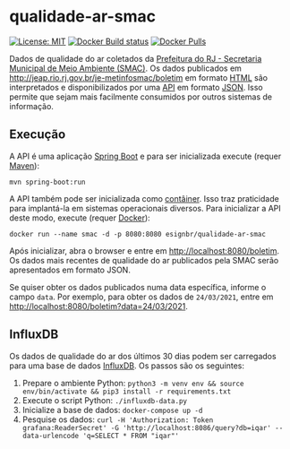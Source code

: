 # qualidade-ar-smac

[![License: MIT](https://img.shields.io/badge/License-MIT-yellow.svg)](https://opensource.org/licenses/MIT) [![Docker Build status](https://img.shields.io/docker/cloud/build/esignbr/qualidade-ar-smac.svg)](https://hub.docker.com/r/esignbr/qualidade-ar-smac/builds) [![Docker Pulls](https://img.shields.io/docker/pulls/esignbr/qualidade-ar-smac.svg)](https://hub.docker.com/r/esignbr/qualidade-ar-smac)

Dados de qualidade do ar coletados da [Prefeitura do RJ - Secretaria Municipal de Meio Ambiente (SMAC)](https://www.rio.rj.gov.br/web/smac). Os dados publicados em <http://jeap.rio.rj.gov.br/je-metinfosmac/boletim> em formato [HTML](https://en.wikipedia.org/wiki/HTML) são interpretados e disponibilizados por uma [API](https://en.wikipedia.org/wiki/API) em formato [JSON](https://en.wikipedia.org/wiki/JSON). Isso permite que sejam mais facilmente consumidos por outros sistemas de informação.

## Execução

A API é uma aplicação [Spring Boot](https://spring.io/projects/spring-boot) e para ser inicializada execute (requer [Maven](https://maven.apache.org)):

`mvn spring-boot:run`

A API também pode ser inicializada como [contâiner](https://en.wikipedia.org/wiki/Container_Linux). Isso traz praticidade para implantá-la em sistemas operacionais diversos. Para inicializar a API deste modo, execute (requer [Docker](https://www.docker.com)):

`docker run --name smac -d -p 8080:8080 esignbr/qualidade-ar-smac`

Após inicializar, abra o browser e entre em <http://localhost:8080/boletim>. Os dados mais recentes de qualidade do ar publicados pela SMAC serão apresentados em formato JSON.

Se quiser obter os dados publicados numa data específica, informe o campo `data`. Por exemplo, para obter os dados de `24/03/2021`, entre em <http://localhost:8080/boletim?data=24/03/2021>.

## InfluxDB

Os dados de qualidade do ar dos últimos 30 dias podem ser carregados para uma base de dados [InfluxDB](https://www.influxdata.com/products/influxdb). Os passos são os seguintes:

1. Prepare o ambiente Python: `python3 -m venv env && source env/bin/activate && pip3 install -r requirements.txt`
2. Execute o script Python: `./influxdb-data.py`
3. Inicialize a base de dados: `docker-compose up -d`
4. Pesquise os dados: `curl -H 'Authorization: Token grafana:ReaderSecret' -G 'http://localhost:8086/query?db=iqar' --data-urlencode 'q=SELECT * FROM "iqar"'`
